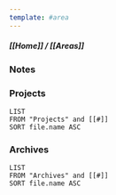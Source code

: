 ```yaml
---
template: #area
---
```

##### [[Home]] / [[Areas]]

### Notes

### Projects

```dataview
LIST
FROM "Projects" and [[#]]
SORT file.name ASC
```
### Archives 
```dataview
LIST
FROM "Archives" and [[#]]
SORT file.name ASC
```